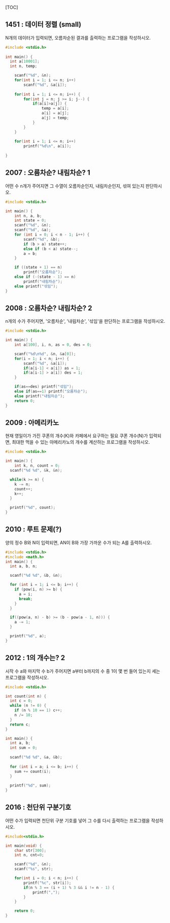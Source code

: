 [TOC]

## 1451 : 데이터 정렬 (small) 

N개의 데이터가 입력되면, 오름차순된 결과를 출력하는 프로그램을 작성하시오.

``` c
#include <stdio.h>
 
int main() {
  int a[10001];
  int n, temp; 

    scanf("%d", &n);
    for(int i = 1; i <= n; i++) 
        scanf("%d", &a[i]);
     
    for(int i = 1; i <= n; i++) {
        for(int j = n; j >= i; j--) {
            if(a[i]>a[j]) {
                temp = a[i];
                a[i] = a[j];
                a[j] = temp;
            }
        }
    }
     
    for(int i = 1; i <= n; i++) 
        printf("%d\n", a[i]);
     
}
```

## 2007 : 오름차순? 내림차순? 1

어떤 수 n개가 주어지면 그 수열이 오름차순인지, 내림차순인지, 섞여 있는지 판단하시오.

``` c
#include <stdio.h> 

int main() { 
	int n, a, b; 
	int state = 0; 
	scanf("%d", &n); 
	scanf("%d", &a); 
	for (int i = 0; i < n - 1; i++) { 
		scanf("%d", &b); 
		if (b > a) state++;
		else if (b < a) state--;
		a = b; 
	} 

	if ((state + 1) == n) 
		printf("오름차순"); 
	else if (-(state - 1) == n) 
		printf("내림차순");
	else printf("섞임");
}
```

## 2008 : 오름차순? 내림차순? 2 

n개의 수가 주어지면, '오름차순', '내림차순', '섞임'을 판단하는 프로그램을 작성하시오.

``` c
#include <stdio.h>  

int main() {
	int a[100], i, n, as = 0, des = 0;

	scanf("%d\n%d", &n, &a[0]);
	for(i = 1; i < n; i++) {
		scanf("%d", &a[i]);
		if(a[i-1] < a[i]) as = 1;
		if(a[i-1] > a[i]) des = 1;
	}

	if(as==des) printf("섞임");
	else if(as==1) printf("오름차순");
	else printf("내림차순");
	return 0;
}
```

## 2009 : 아메리카노

현재 영일이가 가진 쿠폰의 개수(K)와 카페에서 요구하는 필요 쿠폰 개수(N)가 입력되면, 최대한 먹을 수 있는 아메리카노의 개수를 계산하는 프로그램을 작성하시오.

``` c
#include <stdio.h>  

int main() {
	int k, n, count = 0;
  scanf("%d %d", &k, &n);

  while(k >= n) {
    k -= n;
    count++;
    k++;
  }

  printf("%d", count);
}
```

## 2010 : 루트 문제(?)

양의 정수 B와 N이 입력되면, AN이 B와 가장 가까운 수가 되는 A를 출력하시오.

``` c
#include <stdio.h> 
#include <math.h> 
int main() { 
  int a, b, n; 

  scanf("%d %d", &b, &n); 

  for (int i = 1; i <= b; i++) { 
    if (pow(i, n) >= b) { 
      a = i;
      break; 
    } 
  }

  if((pow(a, n) - b) >= (b - pow(a - 1, n))) {
    a -= 1;
  }

  printf("%d", a);
}
```

## 2012 : 1의 개수는? 2

시작 수 a와 마지막 수 b가 주어지면 a부터 b까지의 수 중 1이 몇 번 들어 있는지 세는 프로그램을 작성하시오.

``` c
#include <stdio.h> 

int count(int n) { 
  int c = 0; 
  while (n != 0) { 
    if (n % 10 == 1) c++; 
    n /= 10; 
  } 
  return c;
}

int main() { 
  int a, b; 
  int sum = 0; 
  
  scanf("%d %d", &a, &b); 
  
  for (int i = a; i <= b; i++) { 
    sum += count(i); 
  } 
  
  printf("%d", sum);
}

```

## 2016 : 천단위 구분기호

어떤 수가 입력되면 천단위 구분 기호를 넣어 그 수를 다시 출력하는 프로그램을 작성하시오.

``` c
#include<stdio.h>

int main(void) {
	char str[300];
	int n, cnt=0;

	scanf("%d", &n);
	scanf("%s", str);

	for(int i = 0; i < n; i++) {
		printf("%c", str[i]);
		if(n % 3 == (i + 1) % 3 && i != n - 1) {
			printf(",");
		}
	}

	return 0;
}
```
